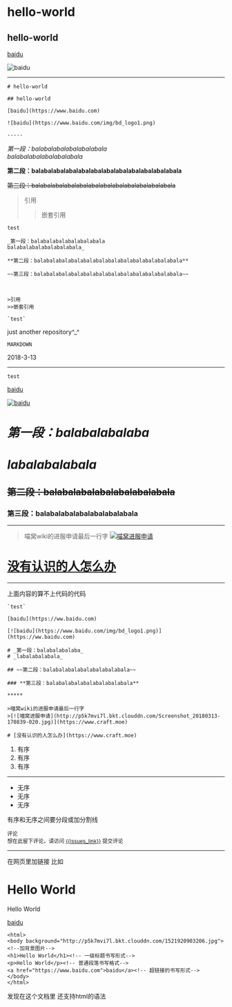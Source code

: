 # hello-world

## hello-world

[baidu](https://www.baidu.com)

![baidu](https://www.baidu.com/img/bd_logo1.png)

-----

    # hello-world
    
    ## hello-world
    
    [baidu](https://www.baidu.com)
    
    ![baidu](https://www.baidu.com/img/bd_logo1.png)
    
    -----

_第一段：balabalabalabalabalabala  
balabalabalabalabalabala_

**第二段：balabalabalabalabalabalabalabalabalabalabalabala**

~~第三段：balabalabalabalabalabalabalabalabalabalabalabala~~



>引用
>>嵌套引用

`test`


    _第一段：balabalabalabalabalabala  
    balabalabalabalabalabala_

    **第二段：balabalabalabalabalabalabalabalabalabalabalabala**

    ~~第三段：balabalabalabalabalabalabalabalabalabalabalabala~~



    >引用
    >>嵌套引用

    `test`






just another repository^_^

`MARKDOWN`

2018-3-13

-------

`test`

[baidu](https://ww.baidu.com)

[![baidu](https://www.baidu.com/img/bd_logo1.png)](https://ww.baidu.com)

# _第一段：balabalabalaba_  
# _labalabalabala_

## ~~第二段：balabalabalabalabalabalabala~~

### **第三段：balabalabalabalabalabalabala**

*****

>喵窝wiki的进服申请最后一行字
>[![喵窝进服申请](http://p5k7mvi7l.bkt.clouddn.com/Screenshot_20180313-170839-020.jpg)](https://www.craft.moe)

# [没有认识的人怎么办](https://www.craft.moe)

*****

上面内容的算不上代码的代码

    `test`
    
    [baidu](https://ww.baidu.com)
    
    [![baidu](https://www.baidu.com/img/bd_logo1.png)](https://ww.baidu.com)
    
    # _第一段：balabalabalaba_  
    # _labalabalabala_
    
    ## ~~第二段：balabalabalabalabalabalabala~~
    
    ### **第三段：balabalabalabalabalabalabala**
    
    *****
    
    >喵窝wiki的进服申请最后一行字
    >[![喵窝进服申请](http://p5k7mvi7l.bkt.clouddn.com/Screenshot_20180313-170839-020.jpg)](https://www.craft.moe)
    
    # [没有认识的人怎么办](https://www.craft.moe)
    

1. 有序
2. 有序
3. 有序

***

+ 无序
+ 无序
+ 无序

有序和无序之间要分段或加分割线
    <html>
    <body>
    <style>
    .gc-comments {font-size: 12px;}
    </style>
    <script src="http://nimojs.github.io/github-comments/gc.js"></script>
    <div class="gc-comments" data-repos="liyun9/test0" data-issues="1" >
    <div class="gc-comments-title">
    评论
    </div>
    <div class="gc-comments-info">
    想在此留下评论，请访问 <a href="{{issues_link}}">{{issues_link}}</a> 提交评论
    </div>
    </div>
    </body>
    </html>

***********

在网页里加链接
比如
<html>
<body background="http://p5k7mvi7l.bkt.clouddn.com/1521920903206.jpg"><!--加背景图片-->
<h1>Hello World</h1><!-- 一级标题书写形式-->
<p>Hello World</p><!-- 普通段落书写格式-->
<a href="https://www.baidu.com">baidu</a><!-- 超链接的书写形式-->
</body>
</html>


    <html>
    <body background="http://p5k7mvi7l.bkt.clouddn.com/1521920903206.jpg"><!--加背景图片-->
    <h1>Hello World</h1><!-- 一级标题书写形式-->
    <p>Hello World</p><!-- 普通段落书写格式-->
    <a href="https://www.baidu.com">baidu</a><!-- 超链接的书写形式-->
    </body>
    </html>



发现在这个文档里 还支持html的语法
